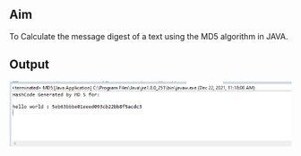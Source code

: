 ## Aim
To Calculate the message digest of a text using the MD5 algorithm in JAVA.

## Output
![image](output11.png)

